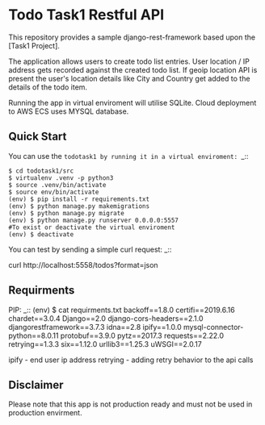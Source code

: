 # Todo Task1 Restful API

This repository provides a sample django-rest-framework based upon the [Task1 Project].

The application allows users to create todo list entries. User location / IP address gets recorded against the created todo list. If geoip location API is present the user's location details like City and Country get added to the details of the todo item.  

Running the app in virtual enviroment will utilise SQLite. Cloud deployment to AWS ECS uses MYSQL database. 


## Quick Start

You can use the `todotask1 by running it in a virtual enviroment: `_::
    
    $ cd todotask1/src
    $ virtualenv .venv -p python3
    $ source .venv/bin/activate
    $ source env/bin/activate
    (env) $ pip install -r requirements.txt 
    (env) $ python manage.py makemigrations
    (env) $ python manage.py migrate
    (env) $ python manage.py runserver 0.0.0.0:5557
    #To exist or deactivate the virtual enviroment 
    (env) $ deactivate

You can test by sending a simple curl request: _::

curl http://localhost:5558/todos?format=json


## Requirments 


PIP: _::
(env) $ cat requirments.txt 
backoff==1.8.0
certifi==2019.6.16
chardet==3.0.4
Django==2.0
django-cors-headers==2.1.0
djangorestframework==3.7.3
idna==2.8
ipify==1.0.0
mysql-connector-python==8.0.11
protobuf==3.9.0
pytz==2017.3
requests==2.22.0
retrying==1.3.3
six==1.12.0
urllib3==1.25.3
uWSGI==2.0.17

ipify - end user ip address 
retrying - adding retry behavior to the api calls  


## Disclaimer


Please note that this app is not production ready and must not be used in production envirment. 